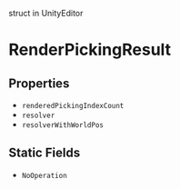 struct in UnityEditor
# RenderPickingResult

## Properties
- `renderedPickingIndexCount`
- `resolver`
- `resolverWithWorldPos`
## Static Fields
- `NoOperation`
